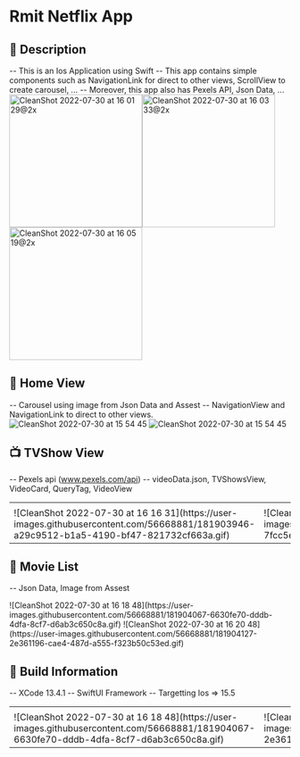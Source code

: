 # Rmit Netflix App

## 📖 Description
-- This is an Ios Application using Swift
-- This app contains simple components such as NavigationLink for direct to other views, ScrollView to create carousel, ...
-- Moreover, this app also has Pexels API, Json Data, ...
<img width="238" alt="CleanShot 2022-07-30 at 16 01 29@2x" src="https://user-images.githubusercontent.com/56668881/181903351-99c8ef89-f89b-483f-bd1f-373dd4685726.png"><img width="238" alt="CleanShot 2022-07-30 at 16 03 33@2x" src="https://user-images.githubusercontent.com/56668881/181903415-528f6d77-753d-489a-9bc9-34cbe664878b.png"><img width="238" alt="CleanShot 2022-07-30 at 16 05 19@2x" src="https://user-images.githubusercontent.com/56668881/181903495-75bcc546-2824-4821-a1f1-a0cef00e5f87.png">


## 🏡 Home View
-- Carousel using image from Json Data and Assest
-- NavigationView and NavigationLink to direct to other views.
![CleanShot 2022-07-30 at 15 54 45](https://user-images.githubusercontent.com/56668881/181903652-1e5c9686-59d9-47ad-a725-7d88ec7c1b68.gif)
![CleanShot 2022-07-30 at 15 54 45](https://user-images.githubusercontent.com/56668881/181903154-5ee97c8e-6c0a-421f-91f1-168a2bf701a7.gif)

## 📺 TVShow View
-- Pexels api (www.pexels.com/api)
-- videoData.json, TVShowsView, VideoCard, QueryTag, VideoView

<table>
  <tr>
    <td></td>
     <td></td>
  </tr>
  <tr>
    <td>![CleanShot 2022-07-30 at 16 16 31](https://user-images.githubusercontent.com/56668881/181903946-a29c9512-b1a5-4190-bf47-821732cf663a.gif)</td>
    <td>![CleanShot 2022-07-30 at 16 13 58](https://user-images.githubusercontent.com/56668881/181903830-7fcc5efb-ed86-4883-a229-b3f612a6dd76.gif)</td>
   </tr>

 </table>

## 🍿 Movie List
-- Json Data, Image from Assest


<table>
  <tr>
    <td></td>
     <td></td>
  </tr>
  <tr>
    <td>![CleanShot 2022-07-30 at 16 18 48](https://user-images.githubusercontent.com/56668881/181904067-6630fe70-dddb-4dfa-8cf7-d6ab3c650c8a.gif)</td>
    <td>![CleanShot 2022-07-30 at 16 20 48](https://user-images.githubusercontent.com/56668881/181904127-2e361196-cae4-487d-a555-f323b50c53ed.gif)</td>
   </tr>
![CleanShot 2022-07-30 at 16 18 48](https://user-images.githubusercontent.com/56668881/181904067-6630fe70-dddb-4dfa-8cf7-d6ab3c650c8a.gif)
![CleanShot 2022-07-30 at 16 20 48](https://user-images.githubusercontent.com/56668881/181904127-2e361196-cae4-487d-a555-f323b50c53ed.gif)


## 🔧 Build Information
-- XCode 13.4.1
-- SwiftUI Framework
-- Targetting Ios => 15.5




